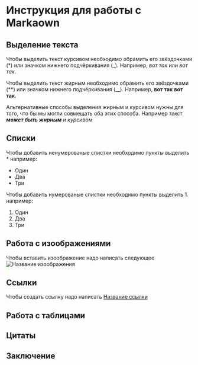# Инструкция для работы с Markaown

## Выделение текста

Чтобы выделить текст курсивом необходимо обрамить его звёздочками (*) или значком нижнего подчёркивания (_). Например, *вот так* или _вот так_.

Чтобы выделить текст жирным необходимо обрамить его звёздочками (**) или значком нижнего подчёркивания (__). Например, **вот так** __вот так__.

Альтернативные способы выделения жирным и курсивом нужны для того, что бы мы могли совмещать оба этих способа. Например _текст **может быть жирным** и курсивом_

## Списки

Чтобы добавить ненумерованые спистки необходимо пункты выделить * например: 
* Один
* Два
* Три

Чтобы добавить нумерованые спистки необходимо пункты выделить 1. например: 

1. Один
2. Два
3. Три

## Работа с изоображениями

Чтобы вставить изоображение надо написать следующее ![Название изоображения](1.png)

## Ссылки

Чтобы создать ссылку надо написать [Название ссылки](https://www.youtube.com/watch?v=733pP9_EEH0)

## Работа с таблицами

## Цитаты

## Заключение